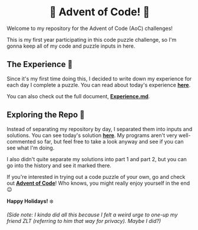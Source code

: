 <h1 align="center">🎄 Advent of Code! 🎄</h1>

Welcome to my repository for the Advent of Code (AoC) challenges!

This is my first year participating in this code puzzle challenge, so I'm gonna keep all of my code and puzzle inputs in here.

## The Experience 🎀

Since it's my first time doing this, I decided to write down my experience for each day I complete a puzzle. You can read about today's experience [**here**](https://github.com/Valenciola/Advent-o-Code/blob/main/Experience.md#day-2---12223).

You can also check out the full document, [**Experience.md**](https://github.com/Valenciola/Advent-o-Code/blob/main/Experience.md).

## Exploring the Repo 🚀

Instead of separating my repository by day, I separated them into inputs and solutions. You can see today's solution [**here**](https://github.com/Valenciola/Advent-o-Code/blob/main/Solutions/Chal2.py). My programs aren't very well-commented so far, but feel free to take a look anyway and see if you can see what I'm doing.

I also didn't quite separate my solutions into part 1 and part 2, but you can go into the history and see it marked there.

If you're interested in trying out a code puzzle of your own, go and check out [**Advent of Code**](https://adventofcode.com/2023)! Who knows, you might really enjoy yourself in the end 😉

**Happy Holidays!** ❄️

*(Side note: I kinda did all this because I felt a weird urge to one-up my friend ZLT (referring to him that way for privacy). Maybe I did?)*
